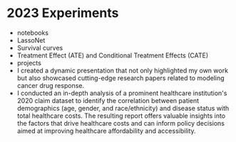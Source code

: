 # 2023 Experiments
- notebooks
 - LassoNet
 - Survival curves
 - Treatment Effect (ATE) and Conditional Treatment Effects (CATE)
- projects
 - I created a dynamic presentation that not only highlighted my own work but also showcased cutting-edge research papers related to modeling cancer drug response. 
 - I conducted an in-depth analysis of a prominent healthcare institution's 2020 claim dataset to identify the correlation between patient demographics (age, gender, and race/ethnicity) and disease status with total healthcare costs. The resulting report offers valuable insights into the factors that drive healthcare costs and can inform policy decisions aimed at improving healthcare affordability and accessibility.

